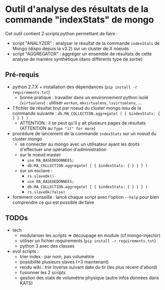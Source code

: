 Outil d'analyse des résultats de la commande "indexStats" de mongo
==============================

Cet outil contient 2 scripts python permettant de faire :
- script "ANALYZER" : analyser le résultat de la commande ``indexStats`` de Mongo (dispo depuis la v3.2) sur un cluster de X noeuds
- script "AGGREGATOR" : aggréger un ensemble de résultats de cette analyse de manière synthétique (dans différents type de sortie)

Pré-requis
---
- python 2.7.X + installation des dépendances (`pip install -r requirements.txt`)
    - bonne pratique : travailler dans un environnement python isolé (`virtualenv`) : utiliser `workon`, `mkvirtualenv`, `lsvirtualenv`, ...
- 1 fichier de résultat brut par noeud du cluster mongo issu de la commande suivante :
    ``db.MA_COLLECTION.aggregate( [ { $indexStats: { } } ] )``
    - ATTENTION : il se peut qu'il y ait plusieurs pages de résultats (ATTENTION au ``Type "it" for more``)
- procédure de lancement de la commande ``indexStats`` sur un noeud du cluster mongo
    - se connecter au mongo avec un utilisateur ayant les droits d'effectuer une opération d'administration
    - sur le noeud master
        - ``use MA_BASEDEDONNEES;``
        - ``db.MA_COLLECTION.aggregate( [ { $indexStats: { } } ] )``
    - sur un esclave :
        - ``rs.slaveOk()``
        - ``use MA_BASEDEDONNEES;``
        - ``db.MA_COLLECTION.aggregate( [ { $indexStats: { } } ] )``
        - ``rs.slaveOk(false)``
- fortement conseillé : lancé chaque script avec l'option ``--help`` pour bien comprendre ce qui est possible de faire

TODOs
---
- tech
    - modulariser les scripts => découpage en module (cf mongo-injector)
    - utiliser un fichier requirements (`pip install -r requirements.txt`)
    - python 3 avec des classes
- evol scripts :
    - trier index : par nom, pas volumétrie
    - possibilité plusieurs slaves (+3 maintenant)
    - rendu wiki : trie inverse suivant date du tir (les plus récent d'abord)
    - fusionner les 2 scripts
    - gestion des stats de volumétrie physique (autre infos données dans KATS)
